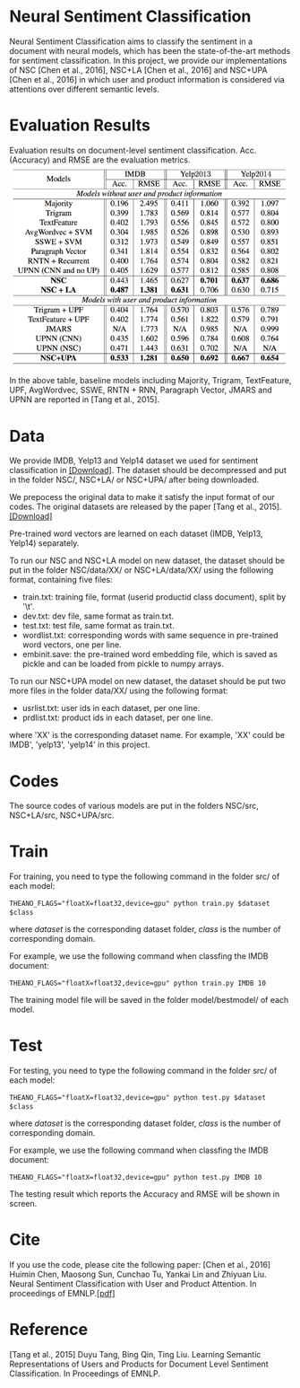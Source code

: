 Neural Sentiment Classification
==========

Neural Sentiment Classification aims to classify the sentiment in a document with neural models, which has been the state-of-the-art methods for sentiment classification. In this project, we provide our implementations of NSC [Chen et al., 2016], NSC+LA [Chen et al., 2016] and NSC+UPA [Chen et al., 2016] in which user and product information is considered via attentions over different semantic levels.

Evaluation Results
==========

Evaluation results on document-level sentiment classification. Acc.(Accuracy) and RMSE are the evaluation metrics.
![image](https://github.com/huimchen/figure/blob/master/evaluation%20results.png)

In the above table, baseline models including Majority, Trigram, TextFeature, UPF, AvgWordvec, SSWE, RNTN + RNN, Paragraph Vector, JMARS and UPNN are reported in [Tang et al., 2015].

Data
==========

We provide IMDB, Yelp13 and Yelp14 dataset we used for sentiment classification in [[Download]](http://www.thunlp.org/~chm/data/data.zip). The dataset should be decompressed and put in the folder NSC/, NSC+LA/ or NSC+UPA/ after being downloaded.

We prepocess the original data to make it satisfy the input format of our codes. The original datasets are released by the paper [Tang et al., 2015]. [[Download]](http://ir.hit.edu.cn/~dytang/paper/acl2015/dataset.7z)

Pre-trained word vectors are learned on each dataset (IMDB, Yelp13, Yelp14) separately.

To run our NSC and NSC+LA model on new dataset, the dataset should be put in the folder NSC/data/XX/ or NSC+LA/data/XX/ using the following format, containing five files:
+ train.txt: training file, format (userid	productid	class	document), split by '\t'.
+ dev.txt: dev file, same format as train.txt.
+ test.txt: test file, same format as train.txt.
+ wordlist.txt: corresponding words with same sequence in pre-trained word vectors, one per line.
+ embinit.save: the pre-trained word embedding file, which is saved as pickle and can be loaded from pickle to numpy arrays.

To run our NSC+UPA model on new dataset, the dataset should be put two more files in the folder data/XX/ using the following format:
+ usrlist.txt: user ids in each dataset, per one line.
+ prdlist.txt: product ids in each dataset, per one line.

where 'XX' is the corresponding dataset name. For example, 'XX' could be IMDB', 'yelp13', 'yelp14' in this project.

Codes
==========

The source codes of various models are put in the folders NSC/src, NSC+LA/src, NSC+UPA/src.


Train
==========

For training, you need to type the following command in the folder src/ of each model:

	THEANO_FLAGS="floatX=float32,device=gpu" python train.py $dataset $class

where *dataset* is the corresponding dataset folder, *class* is the number of corresponding domain.

For example, we use the following command when classfing the IMDB document:

	THEANO_FLAGS="floatX=float32,device=gpu" python train.py IMDB 10

The training model file will be saved in the folder model/bestmodel/ of each model.

Test
==========

For testing, you need to type the following command in the folder src/ of each model:

	THEANO_FLAGS="floatX=float32,device=gpu" python test.py $dataset $class

where *dataset* is the corresponding dataset folder, *class* is the number of corresponding domain.

For example, we use the following command when classfing the IMDB document:

	THEANO_FLAGS="floatX=float32,device=gpu" python test.py IMDB 10

The testing result which reports the Accuracy and RMSE will be shown in screen.

Cite
==========

If you use the code, please cite the following paper:
[Chen et al., 2016] Huimin Chen, Maosong Sun, Cunchao Tu, Yankai Lin and Zhiyuan Liu. Neural Sentiment Classification with User and Product Attention. In proceedings of EMNLP.[[pdf]](http://www.thunlp.org/~chm/publications/emnlp2016_NSCUPA.pdf)

Reference
==========
[Tang et al., 2015] Duyu Tang, Bing Qin, Ting Liu. Learning Semantic Representations of Users and Products for Document Level Sentiment Classification. In Proceedings of EMNLP.
